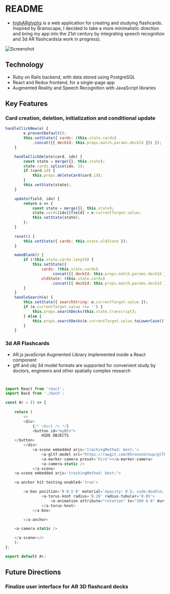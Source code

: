 # README

* [highARglyphs](https://higharglyphs.herokuapp.com) is a web application for creating and studying flashcards. Inspired by Brainscape, I decided to take a more minimalistic direction and bring my app into the 21st century by integrating speech recognition and 3d AR flashcards(a work in progress).
 
![Screenshot](
      app/assets/images/highARglyphs.gif
      )

## Technology
* Ruby on Rails backend, with data stored using PostgreSQL
* React and Redux frontend, for a single-page app
* Augmented Reality and Speech Recognition with JavaScript libraries

## Key Features
### Card creation, deletion, initialization and conditional update

```JavaScript
handleClickNew(e) {
        e.preventDefault();
        this.setState({ cards: (this.state.cards)
            .concat([{ deckId: this.props.match.params.deckId }]) });
    }

    handleClickDelete(card, idx) {
        const state = merge({}, this.state);
        state.cards.splice(idx, 1);
        if (card.id) {
            this.props.deleteCard(card.id);
        }
        this.setState(state);
    }

    update(field, idx) {
        return e => {
            const state = merge({}, this.state);
            state.cards[idx][field] = e.currentTarget.value;
            this.setState(state);
        };
    }
    
    reset() {
        this.setState({ cards: this.state.oldState });
    }

    makeBlank() {
        if (!this.state.cards.length) {
            this.setState({
                cards: (this.state.cards)
                    .concat([{ deckId: this.props.match.params.deckId }]),
                oldState: (this.state.cards)
                    .concat([{ deckId: this.props.match.params.deckId }]) });
        }
    }
    handleSearch(e) {
        this.setState({ searchString: e.currentTarget.value });
        if (e.currentTarget.value !== '') {
            this.props.searchDecks(this.state.transcript);
        } else {
            this.props.searchDecks(e.currentTarget.value.toLowerCase());
        }
    }
``` 
### 3d AR Flashcards
* AR.js javaScript Augmented Library implemented inside a React component 
* gltf and obj 3d model formats are supported for convenient study by doctors, engineers and other spatially complex research
```javaScript


import React from 'react';
import Back from './back';

const Ar = () => {
    
    return (
        <>
        <div>
            {/* <Back /> */}
            <button id="myBtn">
                HIDE OBJECTS
	</button>
        </div>
            <a-scene embedded arjs='trackingMethod: best;'>
                <a-gltf-model src="https://rawgit.com/KhronosGroup/glTF-Sample-Models/master/2.0/DamagedHelmet/glTF/DamagedHelmet.gltf"></a-gltf-model>
                <a-marker-camera preset='hiro'></a-marker-camera>
                <a-camera-static />
            </a-scene>
    <a-scene embedded arjs='trackingMethod: best;'>

	<a-anchor hit-testing-enabled='true'>

		<a-box position='0 0.5 0' material='opacity: 0.5; side:double; color:red;'>
                <a-torus-knot radius='0.26' radius-tubular='0.05'>
                    <a-animation attribute="rotation" to="360 0 0" dur="5000" easing='linear' repeat="indefinite"></a-animation>
                </a-torus-knot>
            </a-box>

        </a-anchor>

	<a-camera-static />

    </a-scene></>
    );
};

export default Ar;
```
## Future Directions
### Finalize user interface for AR 3D flashcard decks



